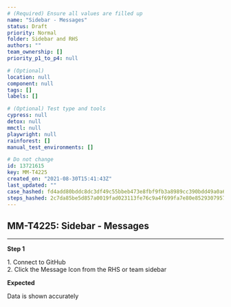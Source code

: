 ```yaml
---
# (Required) Ensure all values are filled up
name: "Sidebar - Messages"
status: Draft
priority: Normal
folder: Sidebar and RHS
authors: ""
team_ownership: []
priority_p1_to_p4: null

# (Optional)
location: null
component: null
tags: []
labels: []

# (Optional) Test type and tools
cypress: null
detox: null
mmctl: null
playwright: null
rainforest: []
manual_test_environments: []

# Do not change
id: 13721615
key: MM-T4225
created_on: "2021-08-30T15:41:43Z"
last_updated: ""
case_hashed: fd4add80bddc8dc3df49c55bbeb473e8fbf9fb3a8989cc390bdd49a0a614f740d97cbbdf958bf3ae6532c5362641ccd2
steps_hashed: 2c7da85be5d857a0019fad023113fe76c9a4f699fa7e80e852930795720b8bbc8e548867782593efc88b165c8e484799
---
```


<!-- (Auto-generated) Based on frontmatter's "key" and "name" -->

## MM-T4225: Sidebar - Messages

---

**Step 1**

1\. Connect to GitHub\
2\. Click the Message Icon from the RHS or team sidebar

**Expected**

Data is shown accurately
